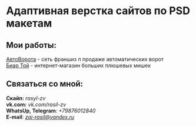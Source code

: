 # Адаптивная верстка сайтов по PSD макетам
## Мои работы:

[АвтоВорота](rasil-zv.github.io/avtovorota/ "АвтоВорота") - сеть франшиз п продаже автоматических ворот   
[Биар Той](rasil-zv.github.io/bear-toy/ "Биар Той") - интернет-магазин больших плюшевых мишек


## Связаться со мной:
__Скайп:__ *rasyl-zv*  
__vk.com:__ *vk.com/rasil-zv*  
__WhatsUp, Telegram__: *+79876012840*  
__E-mail__: *zaj-rasil@yandex.ru*
